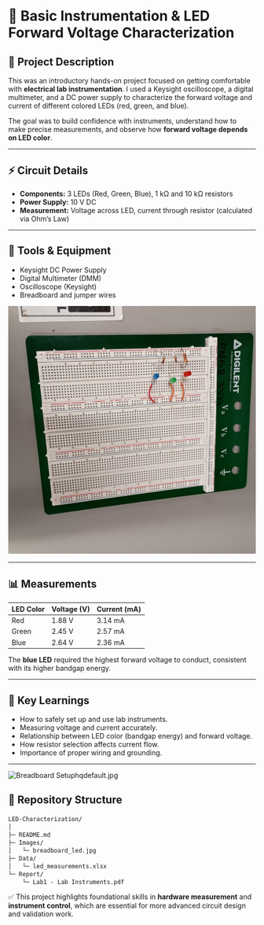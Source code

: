 # 🧪 Basic Instrumentation & LED Forward Voltage Characterization

## 📝 Project Description
This was an introductory hands-on project focused on getting comfortable with **electrical lab instrumentation**. I used a Keysight oscilloscope, a digital multimeter, and a DC power supply to characterize the forward voltage and current of different colored LEDs (red, green, and blue).

The goal was to build confidence with instruments, understand how to make precise measurements, and observe how **forward voltage depends on LED color**.

---

## ⚡ Circuit Details
- **Components:** 3 LEDs (Red, Green, Blue), 1 kΩ and 10 kΩ resistors  
- **Power Supply:** 10 V DC  
- **Measurement:** Voltage across LED, current through resistor (calculated via Ohm’s Law)

---

## 🧰 Tools & Equipment
- Keysight DC Power Supply  
- Digital Multimeter (DMM)  
- Oscilloscope (Keysight)  
- Breadboard and jumper wires

![Breadboard Setup](Images/breadboard_led.jpg)

---

## 📊 Measurements

| LED Color | Voltage (V) | Current (mA) |
|-----------|------------|--------------|
| Red       | 1.88 V     | 3.14 mA      |
| Green     | 2.45 V     | 2.57 mA      |
| Blue      | 2.64 V     | 2.36 mA      |

The **blue LED** required the highest forward voltage to conduct, consistent with its higher bandgap energy.

---

## 🧠 Key Learnings
- How to safely set up and use lab instruments.  
- Measuring voltage and current accurately.  
- Relationship between LED color (bandgap energy) and forward voltage.  
- How resistor selection affects current flow.  
- Importance of proper wiring and grounding.

---
![Breadboard Setup](Images/bhqdefault.jpg)hqdefault.jpg
## 📂 Repository Structure
```
LED-Characterization/
│
├─ README.md
├─ Images/
│   └─ breadboard_led.jpg
├─ Data/
│   └─ led_measurements.xlsx
└─ Report/
    └─ Lab1 - Lab Instruments.pdf
```

✅ This project highlights foundational skills in **hardware measurement** and **instrument control**, which are essential for more advanced circuit design and validation work.

